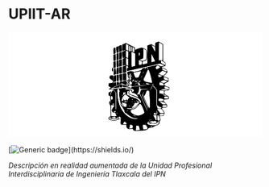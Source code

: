 # UPIIT-AR

![](/00.-Sources/Ipn.svg)

[![Generic badge](https://img.shields.io/badge/Made%20with-CSharp-rgb(1,143,204).svg)](https://shields.io/)

_Descripción en realidad aumentada de la Unidad Profesional Interdisciplinaria de Ingeniería Tlaxcala del IPN_
